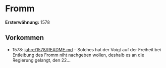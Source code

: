 # Fromm

**Ersterwähnung:** 1578

## Vorkommen
- 1578: [jahre/1578/README.md](../jahre/1578/README.md) – Solches hat der Voigt auf der Freiheit bei
Entleibung des Fromm niht nachgeben wollen, deshalb
es an die Regierung gelangt, den 22...
